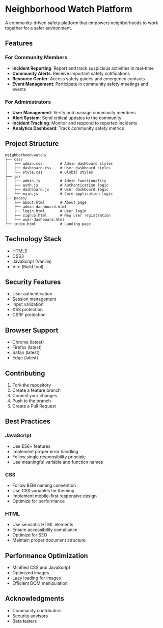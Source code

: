 # Neighborhood Watch Platform

A community-driven safety platform that empowers neighborhoods to work together for a safer environment.

## Features

### For Community Members
- **Incident Reporting**: Report and track suspicious activities in real-time
- **Community Alerts**: Receive important safety notifications
- **Resource Center**: Access safety guides and emergency contacts
- **Event Management**: Participate in community safety meetings and events

### For Administrators
- **User Management**: Verify and manage community members
- **Alert System**: Send critical updates to the community
- **Incident Tracking**: Monitor and respond to reported incidents
- **Analytics Dashboard**: Track community safety metrics

## Project Structure

```
neighborhood-watch/
├── css/
│   ├── admin.css        # Admin dashboard styles
│   ├── dashboard.css    # User dashboard styles
│   └── style.css        # Global styles
├── js/
│   ├── admin.js         # Admin functionality
│   ├── auth.js          # Authentication logic
│   ├── dashboard.js     # User dashboard logic
│   └── main.js          # Core application logic
├── pages/
│   ├── about.html       # About page
│   ├── admin-dashboard.html
│   ├── login.html       # User login
│   ├── signup.html      # New user registration
│   └── user-dashboard.html
└── index.html           # Landing page
```

## Technology Stack

- HTML5
- CSS3
- JavaScript (Vanilla)
- Vite (Build tool)

## Security Features

- User authentication
- Session management
- Input validation
- XSS protection
- CSRF protection

## Browser Support

- Chrome (latest)
- Firefox (latest)
- Safari (latest)
- Edge (latest)

## Contributing

1. Fork the repository
2. Create a feature branch
3. Commit your changes
4. Push to the branch
5. Create a Pull Request

## Best Practices

### JavaScript
- Use ES6+ features
- Implement proper error handling
- Follow single responsibility principle
- Use meaningful variable and function names

### CSS
- Follow BEM naming convention
- Use CSS variables for theming
- Implement mobile-first responsive design
- Optimize for performance

### HTML
- Use semantic HTML elements
- Ensure accessibility compliance
- Optimize for SEO
- Maintain proper document structure

## Performance Optimization

- Minified CSS and JavaScript
- Optimized images
- Lazy loading for images
- Efficient DOM manipulation

## Acknowledgments

- Community contributors
- Security advisors
- Beta testers

